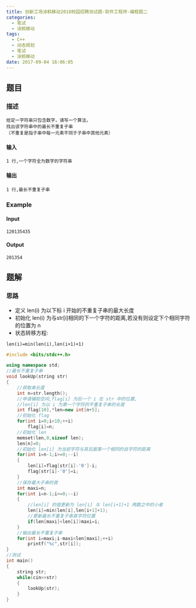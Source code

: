 ```yaml
---
title: 创新工场涂鸦移动2018校园招聘测试题-软件工程师-编程题二
categories:
  - 笔试
  - 涂鸦移动
tags:
  - C++
  - 动态规划
  - 笔试
  - 涂鸦移动
date: 2017-09-04 16:06:05
---
```

## 题目
### 描述
	给定一字符串只包含数字，请写一个算法，
	找出该字符串中的最长不重复子串
	（不重复是指子串中每一元素不同于子串中其他元素）
#### 输入
	1 行,一个字符全为数字的字符串
#### 输出
	1 行,最长不重复子串
### Example
#### Input
	120135435
#### Output
	201354
## 题解
### 思路
* 定义 len(i) 为以下标 i 开始的不重复子串的最大长度
* 初始化 len(i) 为与str[i]相同的下一个字符的距离,若没有则设定下个相同字符的位置为 n
* 状态转移方程:

```
len(i)=min(len(i),len(i+1)+1)

```

```cpp
#include <bits/stdc++.h>

using namespace std;
//最长不重复子串
void lookUp(string str)
{
    //获取串长度
    int n=str.length(); 
    //申请辅助空间,flag[i] 为后一个 i 在 str 中的位置,
	//len[i] 为以 i 为第一个字符的不重复子串的长度
    int flag[10],*len=new int[n+5]; 
    //初始化 flag
    for(int i=0;i<10;++i)   
        flag[i]=n;
    //初始化 len
    memset(len,0,sizeof len);   
    len[n]=0;
    //初始化 len[i] 为当前字符与其后面第一个相同的自字符的距离
    for(int i=n-1;i>=0;--i) 
    {
        len[i]=flag[str[i]-'0']-i;
        flag[str[i]-'0']=i;
    }
    //保存最大子串的首
    int maxi=n; 
    for(int i=n-1;i>=0;--i)
    {
        //len[i] 的值更新为 len[i] 与 len[i+1]+1 两数之中的小者
        len[i]=min(len[i],len[i+1]+1); 
        //更新最长不重复子串首字符位置 
        if(len[maxi]<len[i])maxi=i; 
    }
    //输出最长不重复子串
    for(int i=maxi;i-maxi<len[maxi];++i)    
        printf("%c",str[i]);
}
//测试
int main()
{
    string str;
    while(cin>>str)
    {
        lookUp(str);
    }
}
```